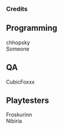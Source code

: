 ### Credits

## Programming
chhopsky  
Someone  

## QA
CubicFoxxx

## Playtesters
Froskurinn  
Nibiria  
